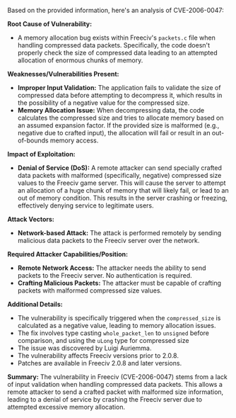 Based on the provided information, here's an analysis of CVE-2006-0047:

**Root Cause of Vulnerability:**

*   A memory allocation bug exists within Freeciv's `packets.c` file when handling compressed data packets. Specifically, the code doesn't properly check the size of compressed data leading to an attempted allocation of enormous chunks of memory.

**Weaknesses/Vulnerabilities Present:**

*   **Improper Input Validation:** The application fails to validate the size of compressed data before attempting to decompress it, which results in the possibility of a negative value for the compressed size.
*   **Memory Allocation Issue:**  When decompressing data, the code calculates the compressed size and tries to allocate memory based on an assumed expansion factor. If the provided size is malformed (e.g., negative due to crafted input), the allocation will fail or result in an out-of-bounds memory access.

**Impact of Exploitation:**

*   **Denial of Service (DoS):** A remote attacker can send specially crafted data packets with malformed (specifically, negative) compressed size values to the Freeciv game server. This will cause the server to attempt an allocation of a huge chunk of memory that will likely fail, or lead to an out of memory condition. This results in the server crashing or freezing, effectively denying service to legitimate users.

**Attack Vectors:**

*   **Network-based Attack:** The attack is performed remotely by sending malicious data packets to the Freeciv server over the network.

**Required Attacker Capabilities/Position:**

*   **Remote Network Access:** The attacker needs the ability to send packets to the Freeciv server. No authentication is required.
*   **Crafting Malicious Packets:** The attacker must be capable of crafting packets with malformed compressed size values.

**Additional Details:**

*   The vulnerability is specifically triggered when the `compressed_size` is calculated as a negative value, leading to memory allocation issues.
*   The fix involves type casting `whole_packet_len` to `unsigned` before comparison, and using the `uLong` type for compressed size
*   The issue was discovered by Luigi Auriemma.
*   The vulnerability affects Freeciv versions prior to 2.0.8.
*   Patches are available in Freeciv 2.0.8 and later versions.

**Summary:**
The vulnerability in Freeciv (CVE-2006-0047) stems from a lack of input validation when handling compressed data packets. This allows a remote attacker to send a crafted packet with malformed size information, leading to a denial of service by crashing the Freeciv server due to attempted excessive memory allocation.
